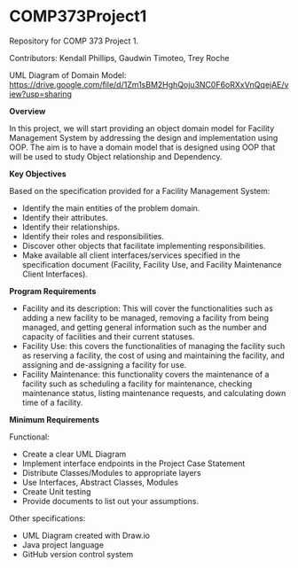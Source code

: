 # COMP373Project1
Repository for COMP 373 Project 1.

Contributors: Kendall Phillips, Gaudwin Timoteo, Trey Roche

UML Diagram of Domain Model: https://drive.google.com/file/d/1Zm1sBM2HghQoju3NC0F6oRXxVnQqejAE/view?usp=sharing

**Overview**

In this project, we will start providing an object domain model for Facility Management System by addressing the design and implementation using OOP. The aim is to have a domain model that is designed using OOP that will be used to study Object relationship and Dependency.


**Key Objectives**

Based on the specification provided for a Facility Management System:
- Identify the main entities of the problem domain. 
- Identify their attributes. 
- Identify their relationships.
- Identify their roles and responsibilities.
- Discover other objects that facilitate implementing responsibilities. 
- Make available all client interfaces/services specified in the specification document (Facility, Facility Use, and Facility Maintenance Client Interfaces).

**Program Requirements**
- Facility and its description: This will cover the functionalities such as adding a new facility to be managed, removing a facility from being managed, and getting general information such as the number and capacity of facilities and their current statuses. 
- Facility Use: this covers the functionalities of managing the facility such as reserving a facility, the cost of using and maintaining the facility, and assigning and de-assigning a facility for use.
- Facility Maintenance: this functionality covers the maintenance of a facility such as scheduling a facility for maintenance, checking maintenance status, listing maintenance requests, and calculating down time of a facility.

**Minimum Requirements**

Functional:
- Create a clear UML Diagram
- Implement interface endpoints in the Project Case Statement
- Distribute Classes/Modules to appropriate layers
- Use Interfaces, Abstract Classes, Modules
- Create Unit testing
- Provide documents to list out your assumptions.

Other specifications:
- UML Diagram created with Draw.io
- Java project language
- GitHub version control system

